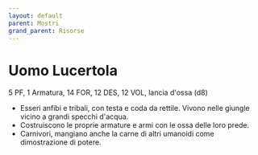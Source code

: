 ```yaml
---
layout: default
parent: Mostri
grand_parent: Risorse
---
```


# Uomo Lucertola

5 PF, 1 Armatura, 14 FOR, 12 DES, 12 VOL, lancia d'ossa (d8)

- Esseri anfibi e tribali, con testa e coda da rettile. Vivono nelle giungle vicino a grandi specchi d'acqua.
- Costruiscono le proprie armature e armi con le ossa delle loro prede.
- Carnivori, mangiano anche la carne di altri umanoidi come dimostrazione di potere.